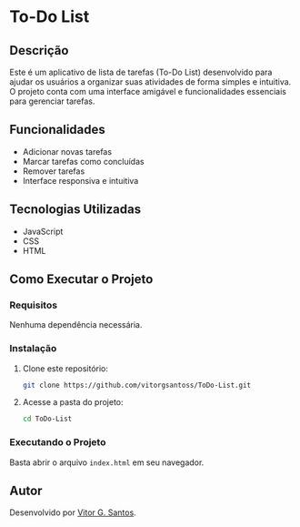 # To-Do List

## Descrição
Este é um aplicativo de lista de tarefas (To-Do List) desenvolvido para ajudar os usuários a organizar suas atividades de forma simples e intuitiva. O projeto conta com uma interface amigável e funcionalidades essenciais para gerenciar tarefas.

## Funcionalidades
- Adicionar novas tarefas
- Marcar tarefas como concluídas
- Remover tarefas
- Interface responsiva e intuitiva

## Tecnologias Utilizadas
- JavaScript
- CSS
- HTML

## Como Executar o Projeto
### Requisitos
Nenhuma dependência necessária.

### Instalação
1. Clone este repositório:
   ```sh
   git clone https://github.com/vitorgsantoss/ToDo-List.git
   ```
2. Acesse a pasta do projeto:
   ```sh
   cd ToDo-List
   ```

### Executando o Projeto
Basta abrir o arquivo `index.html` em seu navegador.


## Autor
Desenvolvido por [Vitor G. Santos](https://github.com/vitorgsantoss).

